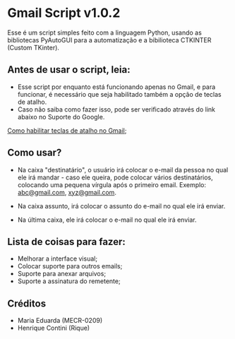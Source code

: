 # Gmail Script v1.0.2

Esse é um script simples feito com a linguagem Python, usando as bibliotecas PyAutoGUI para a automatização e a bibilioteca CTKINTER (Custom TKinter).

## Antes de usar o script, leia:

* Esse script por enquanto está funcionando apenas no Gmail, e para funcionar, é necessário que seja habilitado também a opção de teclas de atalho.
* Caso não saiba como fazer isso, pode ser verificado através do link abaixo no Suporte do Google.

[Como habilitar teclas de atalho no Gmail;](https://support.google.com/mail/answer/6594?hl=pt-BR&co=GENIE.Platform%3DDesktop)

## Como usar?

* Na caixa "destinatário", o usuário irá colocar o e-mail da pessoa no qual ele irá mandar - caso ele queira, pode colocar vários destinatários, colocando uma pequena vírgula após o primeiro email.
Exemplo: abc@gmail.com, xyz@gmail.com.

* Na caixa assunto, irá colocar o assunto do e-mail no qual ele irá enviar.

* Na última caixa, ele irá colocar o e-mail no qual ele irá enviar.

## Lista de coisas para fazer:

* Melhorar a interface visual;
* Colocar suporte para outros emails;
* Suporte para anexar arquivos;
* Suporte a assinatura do remetente;

## Créditos

* Maria Eduarda (MECR-0209)
* Henrique Contini (Rique)
